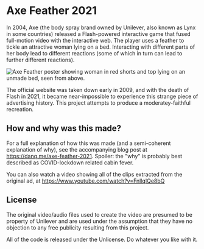 # Axe Feather 2021

In 2004, Axe (the body spray brand owned by Unilever, also known as Lynx in some countries) released a Flash-powered interactive game that
fused full-motion video with the interactive web. The player uses a feather to tickle an attractive woman lying on a bed. Interacting with
different parts of her body lead to different reactions (some of which in turn can lead to further different reactions).

![Axe Feather poster showing woman in red shorts and top lying on an unmade bed, seen from above.](https://dan-q.github.io/Axe-Feather-2021/poster.jpg)

The official website was taken down early in 2009, and with the death of Flash in 2021, it became near-impossible to experience this strange
piece of advertising history. This project attempts to produce a moderatey-faithful recreation.

## How and why was this made?

For a full explanation of how this was made (and a semi-coherent explanation of why), see the accompanying blog post at https://danq.me/axe-feather-2021. Spoiler: the "why" is probably best described as COVID-lockdown related cabin fever.

You can also watch a video showing all of the clips extracted from the original ad, at https://www.youtube.com/watch?v=FnllqIQe8bQ

## License

The original video/audio files used to create the video are presumed to be property of Unilever and are used under the assumption that they have no objection to any free publicity resulting from this project.

All of the code is released under the Unlicense. Do whatever you like with it.
